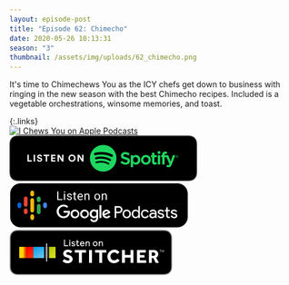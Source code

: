 ```yaml
---
layout: episode-post
title: "Episode 62: Chimecho"
date: 2020-05-26 10:13:31
season: "3"
thumbnail: /assets/img/uploads/62_chimecho.png
---
```

It's time to Chimechews You as the ICY chefs get down to business with ringing in the new season with the best Chimecho recipes. Included is a vegetable orchestrations, winsome memories, and toast.



{:.links}  
[![I Chews You on Apple Podcasts](https://linkmaker.itunes.apple.com/en-us/badge-lrg.svg?releaseDate=2019-04-16T00:00:00Z&kind=podcast&bubble=podcasts)](https://podcasts.apple.com/us/podcast/62-chimecho/id1455409177?i=1000475830141)  [![I Chews You on Spotify](/assets/img/uploads/spotify-badge-button.svg)](https://open.spotify.com/episode/5AqawFaqACjrefkz3XRCq3)  [![I Chews You on Google Podcasts](/assets/img/uploads/google-podcasts-badge-button.svg)](https://podcasts.google.com/feed/aHR0cHM6Ly9pY2hld3N5b3UubGlic3luLmNvbS9yc3M/episode/NmE2OWVkY2QtNzMwMi00ODAxLTlhOGQtMjFiZmM3ZTU4MzMy?ved=0CAcQ38oDahcKEwjo2Ial9dHpAhUAAAAAHQAAAAAQAg)  [![I Chews You on Stitcher](/assets/img/uploads/stitcher-badge-button.svg)](https://www.stitcher.com/s?eid=69933150)